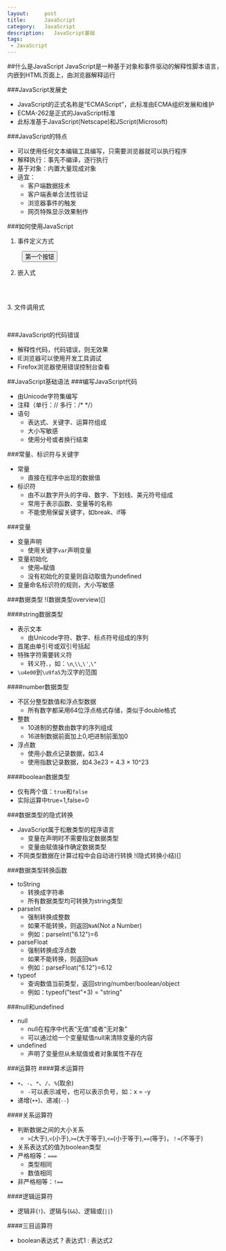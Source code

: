 ```yaml
---
layout:     post
title:      JavaScript
category:   JavaScript
description:   JavaScript基础
tags: 
 - JavaScript
---
```

##什么是JavaScript
JavaScript是一种基于对象和事件驱动的解释性脚本语言，内嵌到HTML页面上，由浏览器解释运行

###JavaScript发展史
- JavaScript的正式名称是“ECMAScript”，此标准由ECMA组织发展和维护
- ECMA-262是正式的JavaScript标准
- 此标准基于JavaScript(Netscape)和JScript(Microsoft)

###JavaScript的特点
- 可以使用任何文本编辑工具编写，只需要浏览器就可以执行程序
- 解释执行：事先不编译，逐行执行
- 基于对象：内置大量现成对象
- 适宜：
  - 客户端数据技术
  - 客户端表单合法性验证
  - 浏览器事件的触发
  - 网页特殊显示效果制作

###如何使用JavaScript
1. 事件定义方式
<pre class="brush:js">
    <input onclick="alert('Hello World');" type="button" value="第一个按钮" />
</pre>
2. 嵌入式
<pre class="brush:js">
    <script type="text/javascript" charset="utf-8">
        function firstMethod(){
            alert("Hello World1");
            alert("Hello World2");
            alert("Hello World3");
        }
    </script>
</pre>
3. 文件调用式
<pre class="brush:js">
    <script type="text/javascript" src="js_helloworld.js" ></script>
</pre>

###JavaScript的代码错误
- 解释性代码，代码错误，则无效果
- IE浏览器可以使用开发工具调试
- Firefox浏览器使用错误控制台查看

##JavaScript基础语法
###编写JavaScript代码
- 由Unicode字符集编写
- 注释（单行：//  多行：/*  */）
- 语句
  - 表达式、关键字、运算符组成
  - 大小写敏感
  - 使用分号或者换行结束

###常量、标识符与关键字
- 常量
  - 直接在程序中出现的数据值
- 标识符
  - 由不以数字开头的字母、数字、下划线、美元符号组成
  - 常用于表示函数、变量等的名称
  - 不能使用保留关键字，如break、if等

###变量
- 变量声明
  - 使用关键字`var`声明变量
- 变量初始化
  - 使用`=`赋值
  - 没有初始化的变量则自动取值为undefined
- 变量命名标识符的规则，大小写敏感

###数据类型
!(数据类型overview)[]

####string数据类型
- 表示文本
  - 由Unicode字符、数字、标点符号组成的序列
- 首尾由单引号或双引号括起
- 特殊字符需要转义符
  - 转义符`、`，如：`\n`,`\\`,`\'`,`\"`
- `\u4e00`到`\u9fa5`为汉字的范围

####number数据类型
- 不区分整型数值和浮点型数据
  - 所有数字都采用64位浮点格式存储，类似于double格式
- 整数
  - 10进制的整数由数字的序列组成
  - 16进制数据前面加上0,吧进制前面加0
- 浮点数
  - 使用小数点记录数据，如3.4
  - 使用指数记录数据，如4.3e23 = 4.3 × 10^23

####boolean数据类型
- 仅有两个值：`true`和`false`
- 实际运算中true=1,false=0

###数据类型的隐式转换
- JavaScript属于松散类型的程序语言
  - 变量在声明时不需要指定数据类型
  - 变量由赋值操作确定数据类型
- 不同类型数据在计算过程中会自动进行转换
!(隐式转换小结)[]

###数据类型转换函数
- toString
  - 转换成字符串
  - 所有数据类型均可转换为string类型
- parseInt
  - 强制转换成整数
  - 如果不能转换，则返回`NaN`(Not a Number)
  - 例如：parseInt("6.12")=6
- parseFloat
  - 强制转换成浮点数
  - 如果不能转换，则返回`NaN`
  - 例如：parseFloat("6.12")=6.12
- typeof
  - 查询数值当前类型，返回string/number/boolean/object
  - 例如：typeof("test"+3) = "string"

###null和undefined
- null
  - null在程序中代表“无值”或者“无对象”
  - 可以通过给一个变量赋值null来清除变量的内容
- undefined
  - 声明了变量但从未赋值或者对象属性不存在

###运算符
####算术运算符
- `+`、`-`、`*`、`/`、`%`(取余)
  - `-`可以表示减号，也可以表示负号，如：x = -y
- 递增(`++`)、递减(`--`)

####关系运算符
- 判断数据之间的大小关系
  - `>`(大于),`<`(小于),`>=`(大于等于),`<=`(小于等于),`==`(等于)，`！=`(不等于)
- 关系表达式的值为boolean类型
- 严格相等：`===`
  - 类型相同
  - 数值相同
- 非严格相等：`!==`

####逻辑运算符
- 逻辑非(`!`)、逻辑与(`&&`)、逻辑或(`||`)

####三目运算符
- boolean表达式 ? 表达式1 : 表达式2



